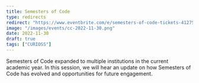 ```yaml
---
title: Semesters of Code
type: redirects
redirect: "https://www.eventbrite.com/e/semesters-of-code-tickets-412756575027"
image: "/images/events/cc-2022-11-30.png"
date: 2022-11-30
draft: true
tags: ["CURIOSS"]
---
```

Semesters of Code expanded to multiple institutions in the current academic year. In this session, we will hear an update on how Semesters of Code has evolved and opportunities for future engagement.